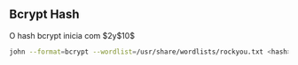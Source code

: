 ## Bcrypt Hash
O hash bcrypt inicia com $2y\$10\$
```bash
john --format=bcrypt --wordlist=/usr/share/wordlists/rockyou.txt <hash>
```

